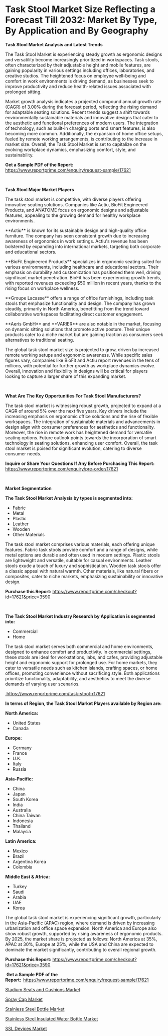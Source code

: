 <p><h1>Task Stool Market Size Reflecting a Forecast Till 2032: Market By Type, By Application and By Geography</h1></p><p><strong>Task Stool Market Analysis and Latest Trends</strong></p>
<p><p>The Task Stool Market is experiencing steady growth as ergonomic designs and versatility become increasingly prioritized in workspaces. Task stools, often characterized by their adjustable height and mobile features, are gaining popularity in various settings including offices, laboratories, and creative studios. The heightened focus on employee well-being and comfort in work environments is driving demand, as businesses seek to improve productivity and reduce health-related issues associated with prolonged sitting.</p><p>Market growth analysis indicates a projected compound annual growth rate (CAGR) of 3.00% during the forecast period, reflecting the rising demand for adaptable seating solutions. Recent trends suggest a shift towards environmentally sustainable materials and innovative designs that cater to the aesthetic and functional preferences of modern users. The integration of technology, such as built-in charging ports and smart features, is also becoming more common. Additionally, the expansion of home office setups, fueled by remote working arrangements, is contributing to the increase in market size. Overall, the Task Stool Market is set to capitalize on the evolving workplace dynamics, emphasizing comfort, style, and sustainability.</p></p>
<p><strong>Get a Sample PDF of the Report:&nbsp;</strong> <a href="https://www.reportprime.com/enquiry/request-sample/17621?utm_campaign=1133&utm_medium=2&utm_source=Github&utm_content=ia&utm_term=18032025&utm_id=task-stool">https://www.reportprime.com/enquiry/request-sample/17621</a></p>
<p>&nbsp;</p>
<p><strong>Task Stool Major Market Players</strong></p>
<p><p>The task stool market is competitive, with diverse players offering innovative seating solutions. Companies like Actiu, BioFit Engineered Products, and ANATOME focus on ergonomic designs and adjustable features, appealing to the growing demand for healthy workplace environments.</p><p>**Actiu** is known for its sustainable design and high-quality office furniture. The company has seen consistent growth due to increasing awareness of ergonomics in work settings. Actiu's revenue has been bolstered by expanding into international markets, targeting both corporate and educational sectors.</p><p>**BioFit Engineered Products** specializes in ergonomic seating suited for various environments, including healthcare and educational sectors. Their emphasis on durability and customization has positioned them well, driving significant market penetration. BioFit has been experiencing growth trends, with reported revenues exceeding $50 million in recent years, thanks to the rising focus on workplace wellness.</p><p>**Groupe Lacasse** offers a range of office furnishings, including task stools that emphasize functionality and design. The company has grown steadily, primarily in North America, benefitting from the trend toward collaborative workspaces facilitating direct customer engagement.</p><p>**Aeris GmbH** and **VARIER** are also notable in the market, focusing on dynamic sitting solutions that promote active posture. Their unique products cater to a niche market but are gaining traction as consumers seek alternatives to traditional seating.</p><p>The global task stool market size is projected to grow, driven by increased remote working setups and ergonomic awareness. While specific sales figures vary, companies like BioFit and Actiu report revenues in the tens of millions, with potential for further growth as workplace dynamics evolve. Overall, innovation and flexibility in designs will be critical for players looking to capture a larger share of this expanding market.</p></p>
<p>&nbsp;</p>
<p><strong>What Are The Key Opportunities For Task Stool Manufacturers?</strong></p>
<p><p>The task stool market is witnessing robust growth, projected to expand at a CAGR of around 5% over the next five years. Key drivers include the increasing emphasis on ergonomic office solutions and the rise of flexible workspaces. The integration of sustainable materials and advancements in design align with consumer preferences for aesthetics and functionality. Moreover, the rise in remote work has heightened demand for versatile seating options. Future outlook points towards the incorporation of smart technology in seating solutions, enhancing user comfort. Overall, the task stool market is poised for significant evolution, catering to diverse consumer needs.</p></p>
<p><strong>Inquire or Share Your Questions If Any Before Purchasing This Report:</strong> <a href="https://www.reportprime.com/enquiry/pre-order/17621?utm_campaign=1133&utm_medium=2&utm_source=Github&utm_content=ia&utm_term=18032025&utm_id=task-stool">https://www.reportprime.com/enquiry/pre-order/17621</a></p>
<p>&nbsp;</p>
<p><strong>Market Segmentation</strong></p>
<p><strong>The Task Stool Market Analysis by types is segmented into:</strong></p>
<p><ul><li>Fabric</li><li>Metal</li><li>Plastic</li><li>Leather</li><li>Wooden</li><li>Other Materials</li></ul></p>
<p><p>The task stool market comprises various materials, each offering unique features. Fabric task stools provide comfort and a range of designs, while metal options are durable and often used in modern settings. Plastic stools are lightweight and versatile, suitable for casual environments. Leather stools exude a touch of luxury and sophistication. Wooden task stools offer a classic appeal with natural warmth. Other materials, like natural fibers or composites, cater to niche markets, emphasizing sustainability or innovative design.</p></p>
<p><strong>Purchase this Report:&nbsp;</strong><a href="https://www.reportprime.com/checkout?id=17621&price=3590&utm_campaign=1133&utm_medium=2&utm_source=Github&utm_content=ia&utm_term=18032025&utm_id=task-stool">https://www.reportprime.com/checkout?id=17621&price=3590</a></p>
<p>&nbsp;</p>
<p><strong>The Task Stool Market Industry Research by Application is segmented into:</strong></p>
<p><ul><li>Commercial</li><li>Home</li></ul></p>
<p><p>The task stool market serves both commercial and home environments, designed to enhance comfort and productivity. In commercial settings, these stools are ideal for workstations, labs, and cafes, providing adjustable height and ergonomic support for prolonged use. For home markets, they cater to versatile needs such as kitchen islands, crafting spaces, or home offices, promoting convenience without sacrificing style. Both applications prioritize functionality, adaptability, and aesthetics to meet the diverse demands of varying user scenarios.</p></p>
<p><a href="https://www.reportprime.com/task-stool-r17621?utm_campaign=1133&utm_medium=2&utm_source=Github&utm_content=ia&utm_term=18032025&utm_id=task-stool">&nbsp;https://www.reportprime.com/task-stool-r17621</a></p>
<p><strong>In terms of Region, the Task Stool Market Players available by Region are:</strong></p>
<p>
    <p> <strong> North America: </strong>
        <ul>
            <li>United States</li>
            <li>Canada</li>
        </ul>
        </p> 
    <p> <strong> Europe: </strong>
        <ul>
            <li>Germany</li>
            <li>France</li>
            <li>U.K.</li>
            <li>Italy</li>
            <li>Russia</li>
        </ul>
        </p> 
    <p> <strong> Asia-Pacific: </strong>
        <ul>
            <li>China</li>
            <li>Japan</li>
            <li>South Korea</li>
            <li>India</li>
            <li>Australia</li>
            <li>China Taiwan</li>
            <li>Indonesia</li>
            <li>Thailand</li>
            <li>Malaysia</li>
        </ul>
        </p> 
    <p> <strong> Latin America: </strong>
        <ul>
            <li>Mexico</li>
            <li>Brazil</li>
            <li>Argentina Korea</li>
            <li>Colombia</li>
        </ul>
        </p> 
    <p> <strong> Middle East & Africa: </strong>
        <ul>
            <li>Turkey</li>
            <li>Saudi</li>
            <li>Arabia</li>
            <li>UAE</li>
            <li>Korea</li>
        </ul>
    </p>
    </p>
<p><p>The global task stool market is experiencing significant growth, particularly in the Asia-Pacific (APAC) region, where demand is driven by increasing urbanization and office space expansion. North America and Europe also show robust growth, supported by rising awareness of ergonomic products. By 2025, the market share is projected as follows: North America at 35%, APAC at 30%, Europe at 25%, while the USA and China are expected to dominate the market significantly, contributing to overall regional growth.</p></p>
<p><strong>Purchase this Report: </strong><a href="https://www.reportprime.com/checkout?id=17621&price=3590&utm_campaign=1133&utm_medium=2&utm_source=Github&utm_content=ia&utm_term=18032025&utm_id=task-stool">https://www.reportprime.com/checkout?id=17621&price=3590</a></p>
<p>&nbsp;<strong>Get a Sample PDF of the Report:&nbsp;&nbsp;</strong><a href="https://www.reportprime.com/enquiry/request-sample/17621?utm_campaign=1133&utm_medium=2&utm_source=Github&utm_content=ia&utm_term=18032025&utm_id=task-stool">https://www.reportprime.com/enquiry/request-sample/17621</a></p>
<p><strong></strong></p>
<p><p><a href="https://github.com/kelttnandan9/Market-Research-Report-List-1/blob/main/stadium-seats-and-cushions-market.md?utm_campaign=1133&utm_medium=2&utm_source=Github&utm_content=ia&utm_term=18032025&utm_id=task-stool">Stadium Seats and Cushions Market</a></p><p><a href="https://github.com/larotnanonhx/Market-Research-Report-List-1/blob/main/spray-cap-market.md?utm_campaign=1133&utm_medium=2&utm_source=Github&utm_content=ia&utm_term=18032025&utm_id=task-stool">Spray Cap Market</a></p><p><a href="https://github.com/romeoacuffap/Market-Research-Report-List-1/blob/main/stainless-steel-bottle-market.md?utm_campaign=1133&utm_medium=2&utm_source=Github&utm_content=ia&utm_term=18032025&utm_id=task-stool">Stainless Steel Bottle Market</a></p><p><a href="https://github.com/goreabeeran/Market-Research-Report-List-1/blob/main/stainless-steel-insulated-water-bottle-market.md?utm_campaign=1133&utm_medium=2&utm_source=Github&utm_content=ia&utm_term=18032025&utm_id=task-stool">Stainless Steel Insulated Water Bottle Market</a></p><p><a href="https://github.com/borsiflorsfa/Market-Research-Report-List-1/blob/main/ssl-devices-market.md?utm_campaign=1133&utm_medium=2&utm_source=Github&utm_content=ia&utm_term=18032025&utm_id=task-stool">SSL Devices Market</a></p></p>